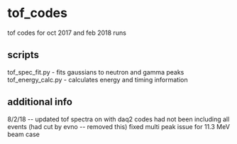 # tof_codes
tof codes for oct 2017 and feb 2018 runs

## scripts
tof_spec_fit.py - fits gaussians to neutron and gamma peaks   
tof_energy_calc.py - calculates energy and timing information

## additional info
8/2/18 -- updated tof spectra on with daq2 codes
          had not been including all events (had cut by evno -- removed this)
          fixed multi peak issue for 11.3 MeV beam case
